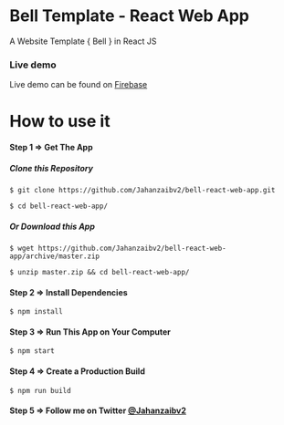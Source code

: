 # Bell Template - React Web App
A Website Template { Bell } in React JS

### Live demo
Live demo can be found on [Firebase](https://livebellapp.firebaseapp.com)

# How to use it

#### Step 1 => Get The App
##### Clone this Repository
`
$ git clone https://github.com/Jahanzaibv2/bell-react-web-app.git
`

`
$ cd bell-react-web-app/
`
##### Or Download this App
`
$ wget https://github.com/Jahanzaibv2/bell-react-web-app/archive/master.zip
`

`
$ unzip master.zip && cd bell-react-web-app/
`
#### Step 2 => Install Dependencies
`
$ npm install
`

#### Step 3 => Run This App on Your Computer
`
$ npm start
`

#### Step 4 => Create a Production Build
`
$ npm run build
`

#### Step 5 => Follow me on Twitter [@Jahanzaibv2](https://twitter.com/Jahanzaibv2)